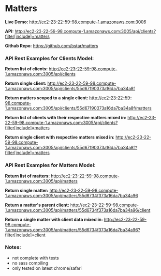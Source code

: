 # Matters

**Live Demo:**
http://ec2-23-22-59-98.compute-1.amazonaws.com:3006

**API:**
http://ec2-23-22-59-98.compute-1.amazonaws.com:3005/api/clients?filter[include]=matters

**Github Repo:**
https://github.com/bstar/matters

### API Rest Examples for Clients Model:

**Return list of clients:** http://ec2-23-22-59-98.compute-1.amazonaws.com:3005/api/clients

**Return single client:** http://ec2-23-22-59-98.compute-1.amazonaws.com:3005/api/clients/55d67190373a16da7ba34a8f

**Return matters scoped to a single client:** http://ec2-23-22-59-98.compute-1.amazonaws.com:3005/api/clients/55d67190373a16da7ba34a8f/matters

**Return list of clients with their respective matters mixed in:** http://ec2-23-22-59-98.compute-1.amazonaws.com:3005/api/clients?filter[include]=matters

**Return single client with respective matters mixed in:** http://ec2-23-22-59-98.compute-1.amazonaws.com:3005/api/clients/55d67190373a16da7ba34a8f?filter[include]=matters


### API Rest Examples for Matters Model:

**Return list of matters:** http://ec2-23-22-59-98.compute-1.amazonaws.com:3005/api/matters

**Return single matter:** http://ec2-23-22-59-98.compute-1.amazonaws.com:3005/api/matters/55d6734f373a16da7ba34a96

**Return a matter's parent client:** http://ec2-23-22-59-98.compute-1.amazonaws.com:3005/api/matters/55d6734f373a16da7ba34a96/client

**Return a single matter with client data mixed in:** http://ec2-23-22-59-98.compute-1.amazonaws.com:3005/api/matters/55d6734f373a16da7ba34a96?filter[include]=client


### Notes:
- not complete with tests
- no sass compiling
- only tested on latest chrome/safari
